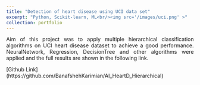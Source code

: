 ```yaml
---
title: "Detection of heart disease using UCI data set"
excerpt: "Python, Scikit-learn, ML<br/><img src='/images/uci.png' >"
collection: portfolio
---
```

<p align="justify"> Aim of this project was to apply multiple hierarchical classification algorithms on UCI heart disease dataset to achieve a good performance. NeuralNetwork, Regression, DecisionTree and other algorithms were applied and the full results are shown in the following link.</p>
[Github Link](https://github.com/BanafshehKarimian/AI_HeartD_Hierarchical)